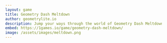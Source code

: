 ```yaml
---
layout: game
title: Geometry Dash Meltdown
author: geometrylite.io
description: Jump your ways through the world of Geometry Dash Meltdown, remade for the web! Keep in mind, we are not affiliated with RobTopGames AB.
embed: https://1games.io/game/geometry-dash-meltdown/
image: /assets/images/meltdown.png
---
```


